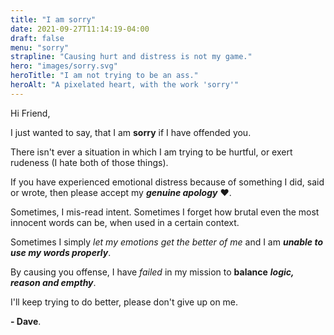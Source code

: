 ```yaml
---
title: "I am sorry"
date: 2021-09-27T11:14:19-04:00
draft: false
menu: "sorry"
strapline: "Causing hurt and distress is not my game."
hero: "images/sorry.svg"
heroTitle: "I am not trying to be an ass."
heroAlt: "A pixelated heart, with the work 'sorry'"
---
```


Hi Friend, 

I just wanted to say, that I am **sorry** if I have offended you. 

There isn't ever a situation in which I am trying to be hurtful, or exert rudeness (I hate both of those things). 

If you have experienced emotional distress because of something I did, said or wrote, then please accept my **_genuine apology_** :hearts:.

Sometimes, I mis-read intent. Sometimes I forget how brutal even the most innocent words can be, when used in a certain context. 

Sometimes I simply _let my emotions get the better of me_ and I am **_unable to use my words properly_**.

By causing you offense, I have _failed_ in my mission to **balance** **_logic, reason and empthy_**. 

I'll keep trying to do better, please don't give up on me.

**- Dave**.